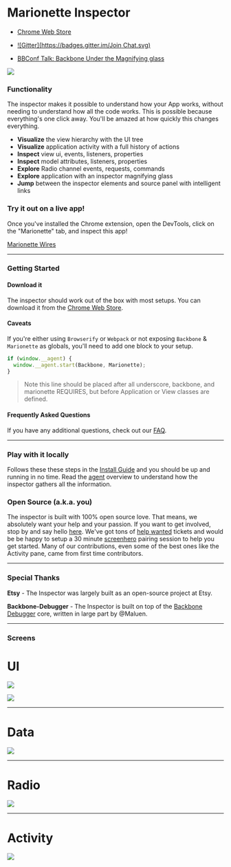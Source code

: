 
# Marionette Inspector

+ [Chrome Web Store](https://chrome.google.com/webstore/detail/marionette-inspector/fbgfjlockdhidoaempmjcddibjklhpka?hl=en)

+ [![Gitter](https://badges.gitter.im/Join Chat.svg)](https://gitter.im/marionettejs/marionette.inspector?utm_source=badge&utm_medium=badge&utm_campaign=pr-badge&utm_content=badge)

+ [BBConf Talk: Backbone Under the Magnifying glass](https://www.youtube.com/watch?v=jbGm3mJXh_s)


![](http://f.cl.ly/items/0D0k2I0N2p2D2s3M1S21/Image%202014-12-18%20at%2011.05.43%20PM.png)




### Functionality

The inspector makes it possible to understand how your App works, without needing to understand how all the code works. This is possible because everything's one click away. You'll be amazed at how quickly this changes everything.


+ **Visualize** the view hierarchy with the UI tree
+ **Visualize** application activity with a full history of actions
+ **Inspect** view ui, events, listeners, properties
+ **Inspect** model attributes, listeners, properties
+ **Explore** Radio channel events, requests, commands
+ **Explore** application with an inspector magnifying glass
+ **Jump** between the inspector elements and source panel with intelligent links


### Try it out on a live app!

Once you've installed the Chrome extension, open the DevTools, click on the "Marionette" tab, and inspect this app!

[Marionette Wires](https://marionette-wires.herokuapp.com)

---
### Getting Started


#### Download it
The inspector should work out of the box with most setups. You can download it from the [Chrome Web Store](https://chrome.google.com/webstore/detail/marionette-inspector/fbgfjlockdhidoaempmjcddibjklhpka?hl=en).

#### Caveats
If you're either using `Browserify` or `Webpack` or not exposing `Backbone` & `Marionette` as globals, you'll need to add one block to your setup.

```js
if (window.__agent) {
  window.__agent.start(Backbone, Marionette);
}
```

> Note this line should be placed after all underscore, backbone, and marionette REQUIRES, but before Application or View classes are defined.

#### Frequently Asked Questions
If you have any additional questions, check out our [FAQ](https://github.com/marionettejs/marionette.inspector/blob/master/docs/faq.md).

---

### Play with it locally
Follows these these steps in the [Install Guide](docs/developing_locally.md) and you should be up and running in no time. Read the [agent](https://github.com/marionettejs/marionette.inspector/blob/master/docs/agent.md) overview to understand how the inspector gathers all the information.


### Open Source (a.k.a. you)

The inspector is built with 100% open source love. That means, we absolutely want your help and your passion. If you want to get involved, stop by and say hello [here](https://gitter.im/marionettejs/marionette.inspector). We've got tons of [help wanted](https://github.com/marionettejs/marionette.inspector/issues?q=is%3Aopen+is%3Aissue+label%3A%22help+wanted%22) tickets and would be be happy to setup a 30 minute [screenhero](https://screenhero.com/) pairing session to help you get started. Many of our contributions, even some of the best ones like the Activity pane, came from first time contributors.


---
### Special Thanks

**Etsy** - The Inspector was largely built as an open-source project at Etsy.

**Backbone-Debugger** - The Inspector is built on top of the [Backbone Debugger](https://github.com/Maluen/Backbone-Debugger) core, written in large part by @Maluen.


---
### Screens


# UI
![](http://f.cl.ly/items/0D0k2I0N2p2D2s3M1S21/Image%202014-12-18%20at%2011.05.43%20PM.png)

![](http://f.cl.ly/items/3G3B1Y303e3O0L400s2O/Image%202014-12-18%20at%2011.06.29%20PM.png)

---
# Data
![](http://f.cl.ly/items/0Z190J1V45172N021d11/Image%202014-12-18%20at%2011.07.07%20PM.png)

---
# Radio
![](http://f.cl.ly/items/3d3R283O3e1W3C302F2B/Image%202014-12-18%20at%2011.07.25%20PM.png)

---
# Activity
![](http://f.cl.ly/items/1A410C15311t1c0w1c3L/Image%202014-12-18%20at%2011.07.43%20PM.png)
